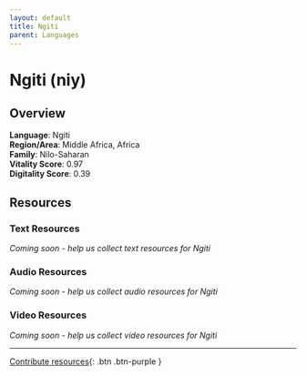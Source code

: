 ```yaml
---
layout: default
title: Ngiti
parent: Languages
---
```


# Ngiti (niy)

## Overview

**Language**: Ngiti  
**Region/Area**: Middle Africa, Africa  
**Family**: Nilo-Saharan  
**Vitality Score**: 0.97  
**Digitality Score**: 0.39  

## Resources

### Text Resources
*Coming soon - help us collect text resources for Ngiti*

### Audio Resources
*Coming soon - help us collect audio resources for Ngiti*

### Video Resources
*Coming soon - help us collect video resources for Ngiti*

---

[Contribute resources](https://fairtrain.github.io/){: .btn .btn-purple }

